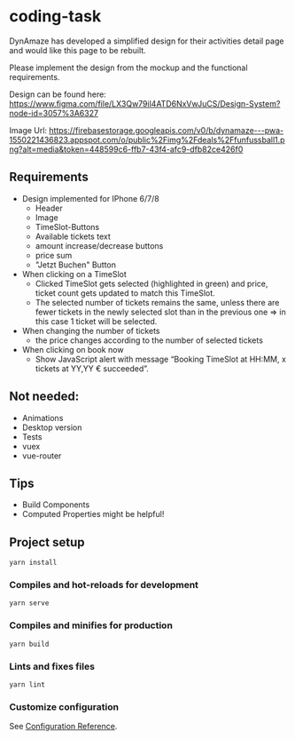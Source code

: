 # coding-task

DynAmaze has developed a simplified design for their activities detail page and would like this page to be rebuilt.

Please implement the design from the mockup and the functional requirements.

Design can be found here:
https://www.figma.com/file/LX3Qw79il4ATD6NxVwJuCS/Design-System?node-id=3057%3A6327

Image Url:
https://firebasestorage.googleapis.com/v0/b/dynamaze---pwa-1550221436823.appspot.com/o/public%2Fimg%2Fdeals%2Ffunfussball1.png?alt=media&token=448599c6-ffb7-43f4-afc9-dfb82ce426f0

## Requirements
* Design implemented for IPhone 6/7/8
  * Header
  * Image
  * TimeSlot-Buttons
  * Available tickets text
  * amount increase/decrease buttons
  * price sum
  * "Jetzt Buchen" Button
* When clicking on a TimeSlot
    * Clicked TimeSlot gets selected (highlighted in green) and price, ticket count gets updated to match this TimeSlot.
    * The selected number of tickets remains the same, unless there are fewer tickets in the newly selected slot than in the previous one => in this case 1 ticket will be selected.
* When changing the number of tickets
    * the price changes according to the number of selected tickets
* When clicking on book now
    * Show JavaScript alert with message “Booking TimeSlot at HH:MM, x tickets at YY,YY € succeeded”.

## Not needed:
* Animations
* Desktop version
* Tests
* vuex
* vue-router

## Tips 

* Build Components
* Computed Properties might be helpful!

## Project setup
```
yarn install
```

### Compiles and hot-reloads for development
```
yarn serve
```

### Compiles and minifies for production
```
yarn build
```

### Lints and fixes files
```
yarn lint
```

### Customize configuration
See [Configuration Reference](https://cli.vuejs.org/config/).
